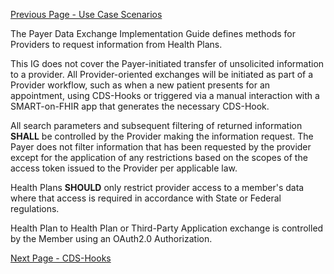 [Previous Page - Use Case Scenarios](UseCaseScenarios.html)

The Payer Data Exchange Implementation Guide defines methods for Providers to request information from Health Plans.

This IG does not cover the Payer-initiated transfer of unsolicited information to a provider. All Provider-oriented exchanges will be initiated as part of a Provider workflow, such as when a new patient presents for an appointment, using CDS-Hooks or triggered via a manual interaction with a SMART-on-FHIR app that generates the necessary CDS-Hook.

All search parameters and subsequent filtering of returned information **SHALL** be controlled by the Provider making the information request.  The Payer does not filter information that has been requested by the provider except for the application of any restrictions based on the scopes of the access token issued to the Provider per applicable law.

Health Plans **SHOULD** only restrict provider access to a member's data where that access is required in accordance with State or Federal regulations.  

Health Plan to Health Plan or Third-Party Application exchange is controlled by the Member using an OAuth2.0 Authorization.



[Next Page - CDS-Hooks](CDS-Hooks.html)
